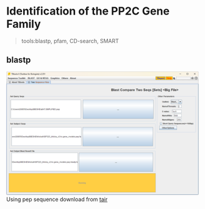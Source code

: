 # Identification of the PP2C Gene Family
> tools:blastp, pfam, CD-search, SMART  
## blastp
![](https://github.com/18297928865/gene-family/blob/FIIGURES/blastp.png)
Using pep sequence download from [tair](https://www.arabidopsis.org/browse/gene_family)
